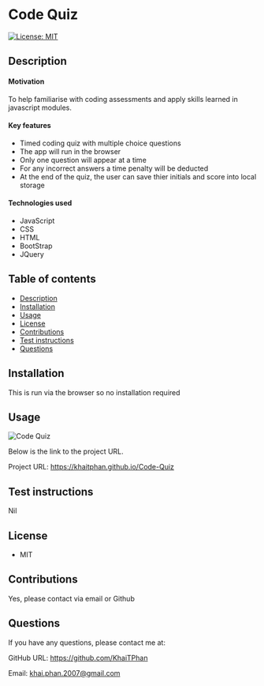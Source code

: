 # Code Quiz

[![License: MIT](https://img.shields.io/badge/License-MIT-yellow.svg)](https://opensource.org/licenses/MIT)

## Description

#### Motivation

To help familiarise with coding assessments and apply skills learned in javascript modules.

#### Key features

* Timed coding quiz with multiple choice questions
* The app will run in the browser
* Only one question will appear at a time
* For any incorrect answers a time penalty will be deducted
* At the end of the quiz, the user can save thier initials and score into local storage

#### Technologies used

* JavaScript
* CSS
* HTML
* BootStrap
* JQuery

## Table of contents

<!--ts-->
* [Description](#Description)
* [Installation](#Installation)
* [Usage](#Usage)
* [License](#License)
* [Contributions](#Contributions)
* [Test instructions](#Test-instructions)
* [Questions](#Questions)
<!--te-->

## Installation

This is run via the browser so no installation required

## Usage

![Code Quiz](./images/codequiz.PNG)

Below is the link to the project URL.

Project URL: https://khaitphan.github.io/Code-Quiz

## Test instructions

Nil

## License

* MIT

## Contributions

Yes, please contact via email or Github

## Questions

If you have any questions, please contact me at:

GitHub URL: https://github.com/KhaiTPhan

Email: khai.phan.2007@gmail.com

